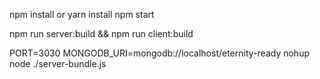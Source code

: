 npm install or yarn install
npm start


npm run server:build && npm run client:build

PORT=3030 MONGODB_URI=mongodb://localhost/eternity-ready nohup node ./server-bundle.js 
